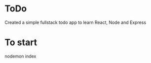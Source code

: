 # ToDo
Created a simple fullstack todo app to learn React, Node and Express

# To start
nodemon index

